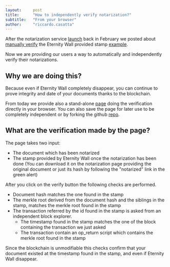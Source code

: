 ```yaml
---
layout:     post
title:      "How to independently verify notarization?"
subtitle:   "From your browser"
author:     "riccardo.casatta"
---
```


After the notarization service [launch](http://blog.eternitywall.it/2016/02/03/timestamping-hashes-on-the-blockchain/) back in February we posted about [manually verify](http://blog.eternitywall.it/2016/02/16/how-to-verify-notarization/) the Eternity Wall provided stamp [example](http://eternitywall.it/v1/hash/20c7ba9c57f653b7c079df5171c196f494a5446d684c1b26a63bc5fc3fa2e25e).

Now we are providing our users a way to automatically and independently verify their notarizations.

## Why we are doing this?

Because even if Eternity Wall completely disappear, you can continue to prove integrity and date of your documents thanks to the blockchain.

From today we provide also a stand-alone [page](http://riccardo.casatta.it/independent-notarization-verifier/) doing the verification directly in your browser. You can also save the page for later use to be completely independent or by forking the github [repo](https://github.com/RCasatta/independent-notarization-verifier/tree/gh-pages).

## What are the verification made by the page?

The page takes two input:

* The document which has been notarized
* The stamp provided by Eternity Wall once the notarization has been done (You can download it on the notarization page providing the original document or just its hash by following the "notarized" link in the green alert)


After you click on the verify button the following checks are performed.

* Document hash matches the one found in the stamp
* The merkle root derived from the document hash and the siblings in the stamp, matches the merkle root found in the stamp
* The transaction referred by the id found in the stamp is asked from an independent block explorer.
  * The timestamp found in the stamp matches the one of the block containing the transaction we just asked
  * The transaction contain an op_return script which contains the merkle root found in the stamp

Since the blockchain is unmodifiable this checks confirm that your document existed at the timestamp found in the stamp, and even if Eternity Wall disappear.
